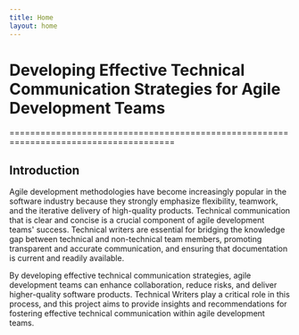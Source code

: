 ```yaml
---
title: Home
layout: home
---
```


# Developing Effective Technical Communication Strategies for Agile Development Teams
======================================================================================

## Introduction

Agile development methodologies have become increasingly popular in the software industry because they strongly emphasize flexibility, teamwork, and the iterative delivery of high-quality products. Technical communication that is clear and concise is a crucial component of agile development teams' success.  Technical writers are essential for bridging the knowledge gap between technical and non-technical team members, promoting transparent and accurate communication, and ensuring that documentation is current and readily available.

By developing effective technical communication strategies, agile development teams can enhance collaboration, reduce risks, and deliver higher-quality software products. Technical Writers play a critical role in this process, and this project aims to provide insights and recommendations for fostering effective technical communication within agile development teams.